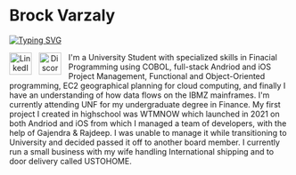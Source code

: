 # Brock Varzaly
<a href="https://discord.com/users/binarytheory">
<img src="https://readme-typing-svg.demolab.com?font=Rowdies&weight=900&size=29&duration=2000&pause=4000&color=585AF7&background=FFFFFF00&width=1000&lines=App+Founder+%2F+Student+%2F+Business+Owner" alt="Typing SVG" /></a>

<link rel="CSS" href="CSSCode">
<p align="center">          
  <a href="https://www.linkedin.com/in/brock-varzaly-014b812aa/">
    <img align="left" alt="LinkedIn Link" width="40px" title="LinkedIn" src="https://cdn.jsdelivr.net/gh/devicons/devicon@latest/icons/linkedin/linkedin-original.svg" style="padding-right:10px;" /></a>
  <a href="https://discord.com/users/binarytheory">
    <img align="left" alt="Discord Add Link" width="40px" title="Discord" src="https://cdn.simpleicons.org/discord/5865F2.svg" style="padding-right:10px;"/></a> 
  
</p>


<p>I'm a University Student with specialized skills in Finacial Programming using COBOL, full-stack Andriod and iOS Project Management, Functional and Object-Oriented programming,  EC2 geographical planning for cloud computing, and finally I have an understanding of how data flows on the IBMZ mainframes. I'm currently attending UNF for my undergraduate degree in Finance. My first project I created in highschool was WTMNOW which launched in 2021 on both Andriod and iOS from which I managed a team of developers, with the help of Gajendra & Rajdeep. I was unable to manage it while transitioning to University and decided passed it off to another board member. I currently run a small business with my wife handling International shipping and to door delivery called USTOHOME.
</p>
